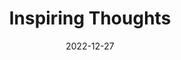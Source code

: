 ---
slug: thought-for-the-day
title: "Inspiring Thoughts"
date: 2022-12-27
excerpt: 'The water in a vessel is sparkling the water in the sea is dark the small truth has words which are clear the great truth has great silence.'
tags: [Inspiration, Motivation, Quotes, Thoughts]
---
